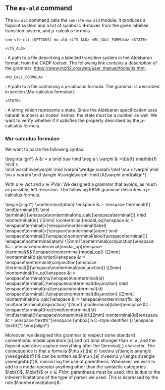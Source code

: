## The `mu-ald` command

The `mu-ald` command calls the `sem-sfe-mu-ald` module. It produces a fixpoint
system and a list of symbolic $\exists$-moves from the given labelled
transition system, and $\mu$-calculus formula.

    sem-sfe-cli [OPTIONS] mu-ald <LTS_ALD> <MU_CALC_FORMULA> <STATE>

`<LTS_ALD>`

: A path to a file describing a labelled transition system in the Aldebaran format,
from the CADP toolset. The following link contains a description of the grammar:
<https://www.mcrl2.org/web/user_manual/tools/lts.html>.

`<MU_CALC_FORMULA>`

: A path to a file containing a $\mu$-calculus formula. The grammar is described
in section [Mu-calculus formulae].

`<STATE>`

: A string which represents a state. Since the Aldebaran specification uses
natural numbers as nodes' names, the state must be a number as
well. We want to verify whether if it satisfies the property described by
the $\mu$-calculus formula.

### Mu-calculus formulae

We want to parse the following syntax.

\begin{align*}
A &::= a \mid true \mid \neg a \\
\varphi &::=\bb{t}
            \mid\bb{f}
            \mid x  
            \mid \varphi\vee\varphi
            \mid \varphi \wedge \varphi
            \mid \mu x.\varphi
            \mid \nu x.\varphi
            \mid \langle A\rangle\varphi
            \mid [A]\varphi
\end{align*}

With $a\in Act$ and $x\in PVar$.
We designed a grammar that avoids, as much as possible, left recursion.
The following EBNF grammar describes a $\mu$-calculus formula.

\begin{align*}
\nonterminal{atom} \enspace &::= \enspace \terminal{tt} \mid\terminal{ff}
        \mid \terminal{(}\enspace\nonterminal{mu\_calc}\enspace\terminal{)}
        \mid \nonterminal{id} \\[2mm]
\nonterminal{modal\_op}\enspace &::= \enspace\terminal{<}\enspace\nonterminal{label}
        \enspace\terminal{>}\enspace\nonterminal{atom}
        \mid \enspace\terminal{[}\enspace\nonterminal{label}\enspace\terminal{]}
        \enspace\nonterminal{atom} \\[2mm]
\nonterminal{conjunction}\enspace &::= \enspace\nonterminal{modal\_op}\enspace
        (\terminal{\&\&}\enspace\nonterminal{modal\_op}) \\[2mm]
\nonterminal{disjunction}\enspace &::= \enspace\nonterminal{conjunction}\enspace
        (\terminal{||}\enspace\nonterminal{conjunction}) \\[2mm]
\nonterminal{fix\_op}\enspace &::= \enspace\terminal{mu}\enspace\nonterminal{id}
        \enspace\terminal{.}\enspace\nonterminal{disjunction}
        \mid \enspace\terminal{nu}\enspace\nonterminal{id}
        \enspace\terminal{.}\enspace\nonterminal{disjunction} \\[2mm]
\nonterminal{mu\_calc}\enspace &::= \enspace\nonterminal{fix\_op}
        \mid\nonterminal{disjunction} \\[2mm]
\nonterminal{label}\enspace &::= \enspace\terminal{true}\mid\nonterminal{id}
        \mid\terminal{!}\enspace\nonterminal{id}\\[2mm]
\nonterminal{id}\enspace &::= \enspace \texttt{"}\enspace
  (\mbox{ a C-style identifier }) \enspace \texttt{"}
\end{align*}

Moreover, we designed this grammar to respect some standard conventions:
modal operators $[a]$ and $\langle a\rangle$ bind stronger than $\vee, \wedge$,
and the fixpoint operators capture everything after the \terminal{.} character.
The consequence is that a formula
$\mu x( ([a] x) \vee\nu y(\langle a\rangle y\wedge\bb{f}))$ can be
written as $\mu x.[a] x\vee\nu y.\langle a\rangle y\wedge\bb{f}$, minimizing the
use of parenthesis.
Whenever we wish to add to a modal operator anything other than the syntactic
categories $\bb{t}$, $\bb{f}$ or $x\in PVar$, parenthesis must be used, this is
due to the inherent limitations of the type of parser we used. This is expressed
by the rule $\nonterminal{atom}$.
